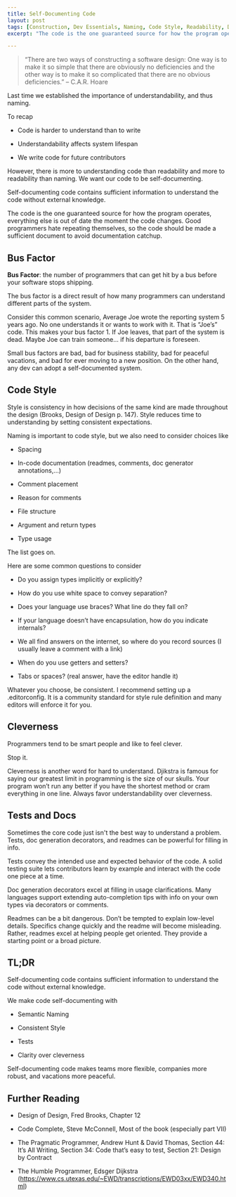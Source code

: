 ```yaml
---
title: Self-Documenting Code
layout: post
tags: [Construction, Dev Essentials, Naming, Code Style, Readability, Documentation, Testing]
excerpt: "The code is the one guaranteed source for how the program operates, everything else is out of date the moment the code changes. Good programmers hate repeating themselves, so the code should be made a sufficient document to avoid documentation catchup."

---
```


>   “There are two ways of constructing a software design: One way is to make it
>   so simple that there are obviously no deficiencies and the other way is to
>   make it so complicated that there are no obvious deficiencies.” – C.A.R.
>   Hoare

Last time we established the importance of understandability, and thus naming.

To recap

-   Code is harder to understand than to write

-   Understandability affects system lifespan

-   We write code for future contributors

However, there is more to understanding code than readability and more to
readability than naming. We want our code to be self-documenting.

Self-documenting code contains sufficient information to understand the code
without external knowledge.

The code is the one guaranteed source for how the program operates, everything
else is out of date the moment the code changes. Good programmers hate repeating
themselves, so the code should be made a sufficient document to avoid
documentation catchup.

Bus Factor
----------

**Bus Factor**: the number of programmers that can get hit by a bus before your
software stops shipping.

The bus factor is a direct result of how many programmers can understand
different parts of the system.

Consider this common scenario, Average Joe wrote the reporting system 5 years
ago. No one understands it or wants to work with it. That is “Joe’s” code. This
makes your bus factor 1. If Joe leaves, that part of the system is dead. Maybe
Joe can train someone... if his departure is foreseen.

Small bus factors are bad, bad for business stability, bad for peaceful
vacations, and bad for ever moving to a new position. On the other hand, any dev
can adopt a self-documented system.

Code Style
----------

Style is consistency in how decisions of the same kind are made throughout the
design (Brooks, Design of Design p. 147). Style reduces time to understanding by
setting consistent expectations.

Naming is important to code style, but we also need to consider choices like

-   Spacing

-   In-code documentation (readmes, comments, doc generator annotations,...)

-   Comment placement

-   Reason for comments

-   File structure

-   Argument and return types

-   Type usage

The list goes on.

Here are some common questions to consider

-   Do you assign types implicitly or explicitly?

-   How do you use white space to convey separation?

-   Does your language use braces? What line do they fall on?

-   If your language doesn’t have encapsulation, how do you indicate internals?

-   We all find answers on the internet, so where do you record sources (I
    usually leave a comment with a link)

-   When do you use getters and setters?

-   Tabs or spaces? (real answer, have the editor handle it)

Whatever you choose, be consistent. I recommend setting up a .editorconfig. It
is a community standard for style rule definition and many editors will enforce
it for you.

Cleverness
----------

Programmers tend to be smart people and like to feel clever.

Stop it.

Cleverness is another word for hard to understand. Djikstra is famous for saying
our greatest limit in programming is the size of our skulls. Your program won’t
run any better if you have the shortest method or cram everything in one line.
Always favor understandability over cleverness.

Tests and Docs
--------------

Sometimes the core code just isn't the best way to understand a problem. Tests,
doc generation decorators, and readmes can be powerful for filling in info.

Tests convey the intended use and expected behavior of the code. A solid testing
suite lets contributors learn by example and interact with the code one piece at
a time.

Doc generation decorators excel at filling in usage clarifications. Many
languages support extending auto-completion tips with info on your own types via
decorators or comments.

Readmes can be a bit dangerous. Don’t be tempted to explain low-level details.
Specifics change quickly and the readme will become misleading. Rather, readmes
excel at helping people get oriented. They provide a starting point or a broad
picture.

TL;DR
-----

Self-documenting code contains sufficient information to understand the code
without external knowledge.

We make code self-documenting with

-   Semantic Naming

-   Consistent Style

-   Tests

-   Clarity over cleverness

Self-documenting code makes teams more flexible, companies more robust, and
vacations more peaceful.

Further Reading
---------------

-   Design of Design, Fred Brooks, Chapter 12

-   Code Complete, Steve McConnell, Most of the book (especially part VII)

-   The Pragmatic Programmer, Andrew Hunt & David Thomas, Section 44: It’s All
    Writing, Section 34: Code that’s easy to test, Section 21: Design by
    Contract

-   The Humble Programmer, Edsger Dijkstra  
    (<https://www.cs.utexas.edu/~EWD/transcriptions/EWD03xx/EWD340.html>)
